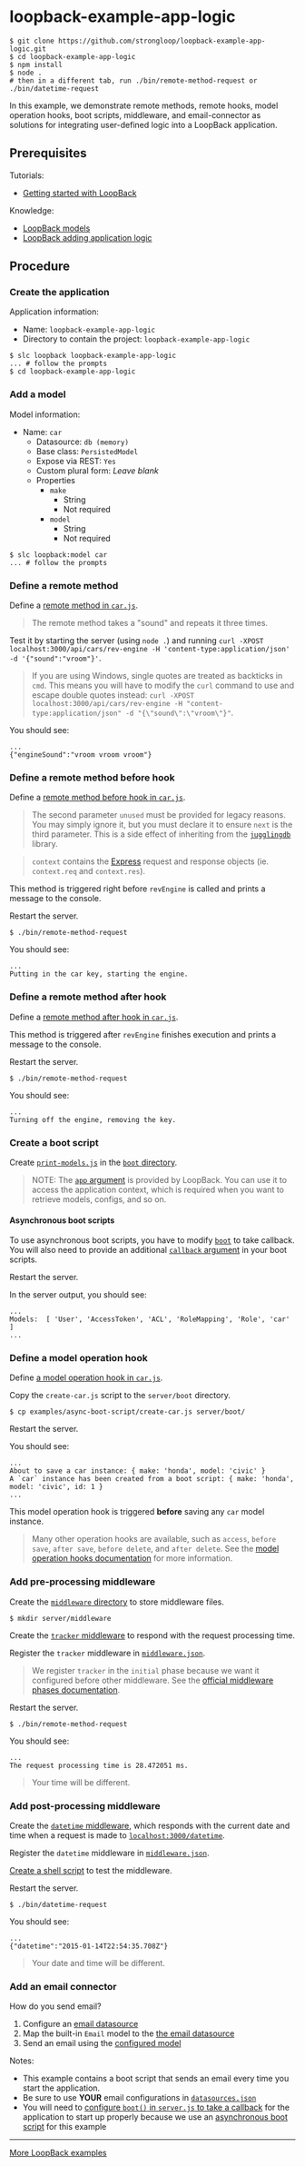 # loopback-example-app-logic

```
$ git clone https://github.com/strongloop/loopback-example-app-logic.git
$ cd loopback-example-app-logic
$ npm install
$ node .
# then in a different tab, run ./bin/remote-method-request or ./bin/datetime-request
```

In this example, we demonstrate remote methods, remote hooks, model operation hooks, boot scripts, middleware, and email-connector as solutions for integrating user-defined logic into a LoopBack application.


## Prerequisites

Tutorials:

- [Getting started with LoopBack](http://loopback.io/doc/en/lb2/Getting-started-with-LoopBack.html)

Knowledge:

- [LoopBack models](http://loopback.io/doc/en/lb2/Defining-models.html)
- [LoopBack adding application logic](http://loopback.io/doc/en/lb2/Adding-application-logic.html)

## Procedure

### Create the application

Application information:

- Name: `loopback-example-app-logic`
- Directory to contain the project: `loopback-example-app-logic`

```
$ slc loopback loopback-example-app-logic
... # follow the prompts
$ cd loopback-example-app-logic
```

### Add a model

Model information:

- Name: `car`
  - Datasource: `db (memory)`
  - Base class: `PersistedModel`
  - Expose via REST: `Yes`
  - Custom plural form: *Leave blank*
  - Properties
    - `make`
      - String
      - Not required
    - `model`
      - String
      - Not required

```
$ slc loopback:model car
... # follow the prompts
```

### Define a remote method

Define a [remote method in `car.js`](https://github.com/strongloop/loopback-example-app-logic/blob/master/common/models/car.js#L7-L18).

> The remote method takes a "sound" and repeats it three times.

Test it by starting the server (using `node .`) and running `curl -XPOST localhost:3000/api/cars/rev-engine -H 'content-type:application/json' -d '{"sound":"vroom"}'`.

>If you are using Windows, single quotes are treated as backticks in `cmd`. This means you will have to modify the `curl` command to use and escape double quotes instead: `curl -XPOST localhost:3000/api/cars/rev-engine -H "content-type:application/json" -d "{\"sound\":\"vroom\"}"`.

You should see:

```
...
{"engineSound":"vroom vroom vroom"}
```

### Define a remote method before hook

Define a [remote method before hook in `car.js`](https://github.com/strongloop/loopback-example-app-logic/blob/master/common/models/car.js#L20-L24).

> The second parameter `unused` must be provided for legacy reasons. You may simply ignore it, but you must declare it to ensure `next` is the third parameter. This is a side effect of inheriting from the [`jugglingdb`](https://github.com/1602/jugglingdb) library.

> `context` contains the [Express](http://expressjs.com/) request and response objects (ie. `context.req` and `context.res`).

This method is triggered right before `revEngine` is called and prints a message to the console.

Restart the server.

```
$ ./bin/remote-method-request
```

You should see:

```
...
Putting in the car key, starting the engine.
```

### Define a remote method after hook

Define a [remote method after hook in `car.js`](https://github.com/strongloop/loopback-example-app-logic/blob/master/common/models/car.js#L26-L30).

This method is triggered after `revEngine` finishes execution and prints a message to the console.

Restart the server.

```
$ ./bin/remote-method-request
```

You should see:

```
...
Turning off the engine, removing the key.
```

### Create a boot script

Create [`print-models.js`](https://github.com/strongloop/loopback-example-app-logic/blob/master/server/boot/print-models.js) in the [`boot` directory](/server/boot).

> NOTE: The [`app` argument](https://github.com/strongloop/loopback-example-app-logic/blob/master/server/boot/print-models.js#L6) is provided by LoopBack. You can use it to access the application context, which is required when you want to retrieve models, configs, and so on.

#### Asynchronous boot scripts

To use asynchronous boot scripts, you have to modify [`boot`](https://github.com/strongloop/loopback-example-app-logic/blob/master/examples/async-boot-scripts/server.js#L8) to take  callback. You will also need to provide an additional [`callback` argument](https://github.com/strongloop/loopback-example-app-logic/blob/master/examples/async-boot-script/create-car.js#L6) in your boot scripts.

Restart the server.

In the server output, you should see:

```
...
Models:  [ 'User', 'AccessToken', 'ACL', 'RoleMapping', 'Role', 'car' ]
...
```

### Define a model operation hook

Define [a model operation hook in `car.js`](https://github.com/strongloop/loopback-example-app-logic/blob/master/common/models/car.js#L34-L38).

Copy the `create-car.js` script to the `server/boot` directory.

```
$ cp examples/async-boot-script/create-car.js server/boot/
```

Restart the server.

You should see:

```
...
About to save a car instance: { make: 'honda', model: 'civic' }
A `car` instance has been created from a boot script: { make: 'honda', model: 'civic', id: 1 }
...
```

This model operation hook is triggered **before** saving any `car` model instance.

> Many other operation hooks are available, such as `access`, `before save`, `after save`, `before delete`, and `after delete`. See the [model operation hooks documentation](http://docs.strongloop.com/display/public/LB/Operation+hooks) for more information.

### Add pre-processing middleware

Create the [`middleware` directory](/server/middleware) to store middleware
files.

```
$ mkdir server/middleware
```

Create the [`tracker` middleware](https://github.com/strongloop/loopback-example-app-logic/blob/master/server/middleware/tracker.js) to respond with
the request processing time.

Register the `tracker` middleware in [`middleware.json`](https://github.com/strongloop/loopback-example-app-logic/blob/master/server/middleware.json#L7).

> We register `tracker` in the `initial` phase because we want it configured before other middleware. See the [official middleware phases documentation](http://docs.strongloop.com/display/LB/Defining+middleware#Definingmiddleware-Middlewarephases).

Restart the server.

```
$ ./bin/remote-method-request
```

You should see:

```
...
The request processing time is 28.472051 ms.
```

> Your time will be different.

### Add post-processing middleware

Create the [`datetime` middleware](https://github.com/strongloop/loopback-example-app-logic/blob/master/server/middleware/datetime.js), which responds with the current date and time when a request is made to [`localhost:3000/datetime`](http://localhost:3000/datetime).

Register the `datetime` middleware in [`middleware.json`](https://github.com/strongloop/loopback-example-app-logic/blob/master/server/middleware.json#L26-L28).

[Create a shell script](https://github.com/strongloop/loopback-example-app-logic/blob/master/bin/datetime-request) to test the middleware.

Restart the server.

```
$ ./bin/datetime-request
```

You should see:

```
...
{"datetime":"2015-01-14T22:54:35.708Z"}
```

> Your date and time will be different.

### Add an email connector

How do you send email?

1. Configure an [email datasource](https://github.com/strongloop/loopback-example-app-logic/blob/master/server/datasources.json#L6-L21)
2. Map the built-in `Email` model to the [the email datasource](https://github.com/strongloop/loopback-example-app-logic/blob/master/server/model-config.json#L33-L35)
3. Send an email using the [configured model](https://github.com/strongloop/loopback-example-app-logic/blob/master/server/bin/send-email.js#L12-L23)

Notes:

- This example contains a boot script that sends an email every time you start the application.
- Be sure to use **YOUR** email configurations in [`datasources.json`](https://github.com/strongloop/loopback-example-app-logic/blob/master/server/datasources.json#L18-L19)
- You will need to [configure `boot()` in `server.js` to take a callback](https://github.com/strongloop/loopback-example-app-logic/blob/master/server/server.js#L8) for the application to start up properly because we use an [asynchronous boot script](https://github.com/strongloop/loopback-example-email/blob/master/server/boot/send-email.js#L3) for this example

---

[More LoopBack examples](https://github.com/strongloop/loopback-example)
